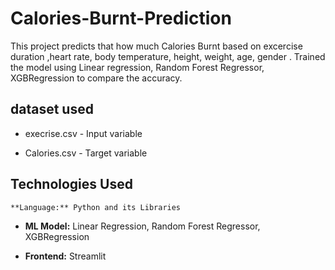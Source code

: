 # Calories-Burnt-Prediction

This project predicts that how much  Calories Burnt based on excercise duration ,heart rate, body temperature, height, weight, age, gender . Trained the model using Linear regression, Random Forest Regressor, XGBRegression to compare the accuracy.

## dataset used

* execrise.csv - Input variable
  
* Calories.csv - Target variable

 ## Technologies Used
 
    **Language:** Python and its Libraries

 - **ML Model:** Linear Regression, Random Forest Regressor, XGBRegression 

 - **Frontend:** Streamlit

